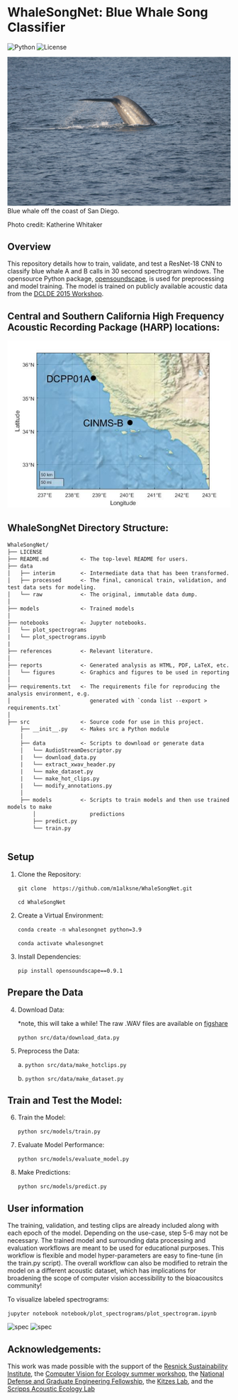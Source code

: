 # WhaleSongNet: Blue Whale Song Classifier

![Python](https://img.shields.io/badge/python-3.8+-blue.svg)
![License](https://img.shields.io/badge/license-MIT-green)

![Blue whale fluking](https://github.com/m1alksne/WhaleSongNet/blob/main/reports/figures/blue_whale_CalCOFI.JPG)
Blue whale off the coast of San Diego.

Photo credit: Katherine Whitaker

## Overview

This repository details how to train, validate, and test a ResNet-18 CNN to classify blue whale A and B calls in 30 second spectrogram windows. The opensource Python package, [opensoundscape](https://opensoundscape.org/en/latest/), is used for preprocessing and model training. The model is trained on publicly available acoustic data from the [DCLDE 2015 Workshop](https://www.cetus.ucsd.edu/dclde/). 

## Central and Southern California High Frequency Acoustic Recording Package (HARP) locations:
![Southern California High Frequency Acoustic Recording Package (HARP) locations](https://github.com/m1alksne/WhaleSongNet/blob/main/reports/figures/site_map.jpg)

## WhaleSongNet Directory Structure:
```
WhaleSongNet/
├── LICENSE
├── README.md          <- The top-level README for users.
├── data
│   ├── interim        <- Intermediate data that has been transformed.
│   ├── processed      <- The final, canonical train, validation, and test data sets for modeling.
│   └── raw            <- The original, immutable data dump.
│
├── models             <- Trained models
│
├── notebooks          <- Jupyter notebooks. 
│   └── plot_spectrograms
|	└── plot_spectrograms.ipynb
| 
├── references         <- Relevant literature.
│
├── reports            <- Generated analysis as HTML, PDF, LaTeX, etc.
│   └── figures        <- Graphics and figures to be used in reporting
│
├── requirements.txt   <- The requirements file for reproducing the analysis environment, e.g.
│                         generated with `conda list --export > requirements.txt`
│
├── src                <- Source code for use in this project.
    ├── __init__.py    <- Makes src a Python module
    │
    ├── data           <- Scripts to download or generate data
    │   └── AudioStreamDescriptor.py 
    |	└── download_data.py	
    |	└── extract_xwav_header.py
    |	└── make_dataset.py
    |	└── make_hot_clips.py
    |	└── modify_annotations.py
    │
    ├── models         <- Scripts to train models and then use trained models to make
        │                 predictions
        ├── predict.py
        └── train.py
   
```

## Setup

1. Clone the Repository:

	```git clone  https://github.com/m1alksne/WhaleSongNet.git```

	```cd WhaleSongNet```

2. Create a Virtual Environment:

	```conda create -n whalesongnet python=3.9```

	```conda activate whalesongnet```

3. Install Dependencies:

	```pip install opensoundscape==0.9.1```

## Prepare the Data

4. Download Data:

	*note, this will take a while! The raw .WAV files are available on [figshare](https://figshare.com/articles/dataset/Low-frequency_HARP_recordings_from_Southern_California_Bight/25433875)


	```python src/data/download_data.py```

5. Preprocess the Data:

	a. ```python src/data/make_hotclips.py```

	b. ```python src/data/make_dataset.py```

## Train and Test the Model:

6. Train the Model:

	```python src/models/train.py```

7. Evaluate Model Performance:

	```python src/models/evaluate_model.py```

8. Make Predictions:

	```python src/models/predict.py```

## User information 

The training, validation, and testing clips are already included along with each epoch of the model. Depending on the use-case, step 5-6 may not be necessary. The trained model and surrounding data processing and evaluation workflows are meant to be used for educational purposes. This workflow is flexible and model hyper-parameters are easy to fine-tune (in the train.py script). The overall workflow can also be modified to retrain the model on a different acoustic dataset, which has implications for broadening the scope of computer vision accessibility to the bioacousitcs community!

To visualize labeled spectrograms:

```jupyter notebook notebook/plot_spectrograms/plot_spectrogram.ipynb```

![spec](https://github.com/m1alksne/WhaleSongNet/blob/main/reports/figures/spectrogram_74_DCPP01A_d01_121109_191242.d100.x.png)
![spec](https://github.com/m1alksne/WhaleSongNet/blob/main/reports/figures/spectrogram_84_DCPP01A_d01_121112_122652.d100.x.png)

## Acknowledgements:

This work was made possible with the support of the [Resnick Sustainability Institute](https://resnick.caltech.edu/), the [Computer Vision for Ecology summer workshop](https://cv4ecology.caltech.edu/), the [National Defense and Graduate Engineering Fellowship](https://ndseg.org/), the [Kitzes Lab](https://github.com/kitzeslab), and the [Scripps Acoustic Ecology Lab](https://sael.ucsd.edu/)